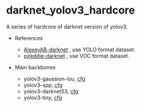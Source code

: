 # darknet_yolov3_hardcore
A series of hardcore of darknet version of yolov3.

+ References
	- [AlexeyAB-darknet](https://github.com/AlexeyAB/darknet) , use YOLO format dataset.
	- [pjreddie-darknet](https://github.com/pjreddie/darknet) , use VOC format dataset.
	
+ Main backbones
	- yolov3-gaussion-iou, [cfg](https://github.com/AlexeyAB/darknet/blob/master/cfg/yolov3-voc.yolov3-giou-40.cfg) 
	- yolov3-spp, [cfg](https://github.com/AlexeyAB/darknet/blob/master/cfg/yolov3-spp.cfg) 
	- yolov3-darknet53, [cfg](https://github.com/pjreddie/darknet/blob/master/cfg/yolov3-voc.cfg) 
	- yolov3-tiny, [cfg](https://github.com/pjreddie/darknet/blob/master/cfg/yolov3-tiny.cfg) 